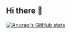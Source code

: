 ## Hi there 👋

[![Anurag's GitHub stats](https://github-readme-stats.vercel.app/api?username=lytexwz)](https://github.com/anuraghazra/github-readme-stats)
